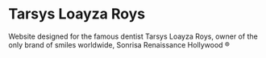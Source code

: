 # Tarsys Loayza Roys
Website designed for the famous dentist Tarsys Loayza Roys, owner of the only brand of smiles worldwide, Sonrisa Renaissance Hollywood ®
